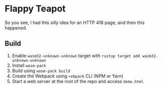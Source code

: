 # Flappy Teapot

So you see, I had this _silly_ idea for an HTTP 418 page, and then this happened.

## Build
1) Enable `wasm32-unknown-unknown` target with `rustup target add wasm32-unknown-unknown`
2) Install `wasm-pack`
3) Build using `wasm-pack build`
4) Create the Webpack using `«ebpack` CLI (NPM or Yarn)
5) Start a web server at the root of the repo and access `demo.html`
